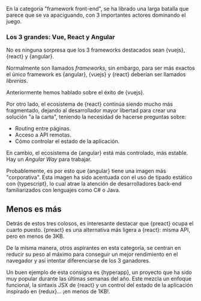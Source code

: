 En la categoría "framework front-end", se ha librado una larga batalla que parece que se va apaciguando, con 3 importantes actores dominando el juego.

### Los 3 grandes: Vue, React y Angular

No es ninguna sorpresa que los 3 frameworks destacados sean {vuejs}, {react} y {angular}.

Normalmente son llamados _frameworks_, sin embargo, para ser más exactos el único framework es {angular}, {vuejs} y {react} deberían ser llamados _librerías_.

Anteriormente hemos hablado sobre el éxito de {vuejs}.

Por otro lado, el ecosistema de {react} continúa siendo mucho más fragmentado, dejando al desarrollador mayor libertad para crear una solución "a la carta", teniendo la necesidad de hacerse preguntas sobre:

* Routing entre páginas.
* Acceso a API remotas.
* Cómo controlar el estado de la aplicación.

En cambio, el ecosistema de {angular} está más controlado, más estable. Hay un _Angular Way_ para trabajar.

Probablemente, es por esto que {angular} tiene una imagen más "corporativa". Esta imagen ha sido acentuada con el uso de tipado estático con {typescript}, lo cual atrae la atención de desarrolladores back-end familiarizados con lenguajes como C# o Java.

## Menos es más

Detrás de estos tres colosos, es interesante destacar que {preact} ocupa el cuarto puesto.
{preact} es una alternativa más ligera a {react}: misma API, pero en menos de 3KB.

De la misma manera, otros aspirantes en esta categoría, se centran en reducir su peso al máximo para conseguir un mejor rendimiento en el navegador y así intentar diferenciarse de los 3 ganadores.

Un buen ejemplo de esta consigna es {hyperapp}, un proyecto que ha sido muy popular durante las últimas semanas del año. Este mezcla un enfoque funcional, la sintaxis JSX de {react} y un control del estado de la aplicación inspirado en {redux}... ¡en menos de 1KB!.
